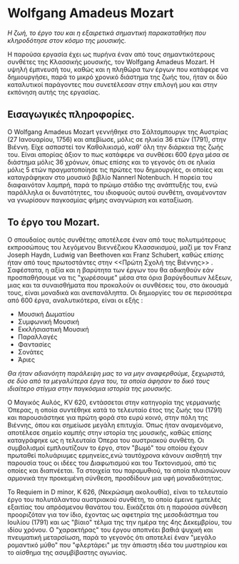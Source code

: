 # Wolfgang Amadeus Mozart


*Η ζωή, το έργο του και η εξαιρετικά σημαντική παρακαταθήκη που κληροδότησε στον κόσμο της μουσικής.* 

Η παρούσα εργασία έχει ως πυρήνα έναν από τους σημαντικότερους συνθέτες της Κλασσικής μουσικής, τον Wolfgang Amadeus Mozart. Η υψηλή έμπνευσή του, καθώς και η πληθώρα των έργων που κατάφερε να δημιουργήσει, παρά το μικρό χρονικό διάστημα της ζωής του, ήταν οι δύο καταλυτικοί παράγοντες που συνετέλεσαν στην επιλογή μου και στην εκπόνηση αυτής της εργασίας. 


## Εισαγωγικές πληροφορίες.

Ο Wolfgang Amadeus Mozart γεννήθηκε στο Σάλτσμπουργκ της Αυστρίας (27 Ιανουαρίου, 1756) και απεβίωσε, μόλις σε ηλικία 36 ετών (1791), στην Βιέννη. Είχε ασπαστεί τον Καθολικισμό, καθ' όλη την διάρκεια της ζωής του. Είναι απορίας άξιον το πως κατάφερε να συνθέσει 600 έργα μέσα σε διάστημα μόλις 36 χρόνων, όπως επίσης και το γεγονός ότι σε ηλικία μόλις 5 ετών πραγματοποίησε τις πρώτες του δημιουργίες, οι οποίες και καταγράφηκαν στο μουσικό βιβλίο Nannerl Notenbuch. Η πορεία του διαφαινόταν λαμπρή, παρά το πρώιμο στάδιο της ανάπτυξής του, ενώ παράλληλα οι δυνατότητες, του ιδιοφυούς αυτού συνθέτη, αναμένονταν να γνωρίσουν παγκοσμίας φήμης αναγνώριση και καταξίωση.   

## Το έργο του Mozart. 

Ο σπουδαίος αυτός συνθέτης αποτέλεσε έναν από τους πολυτιμότερους εκπροσώπους του λεγόμενου Βιεννέζικου Κλασσικισμού, μαζί με τον Franz Joseph Haydn, Ludwig van Beethoven και Franz Schubert, καθώς επίσης ήταν από τους πρωτοστάντες στην <<Πρώτη Σχολή της Βιέννης>> . Σαφέστατα, η αξία και η βαρύτητα των έργων του θα αδικηθούν εάν προσπαθήσουμε να τις "χωρέσουμε" μέσα στα όρια βαρύγδουπων λέξεων, μιας και τα συναισθήματα που προκαλούν οι συνθέσεις του, στο άκουσμά τους, είναι μοναδικά και ανεπανάληπτα. Οι δημιοργίες του σε περισσότερα από 600 έργα, αναλυτικότερα, είναι οι εξής :


- Μουσική Δωματίου
- Συμφωνική Μουσική 
- Εκκλήσιαστική Μουσική 
- Παραλλαγές 
- Φαντασίες 
- Σονάτες 
- Άριες


*Θα ήταν αδιανόητη παράλειψη μας το να μην αναφερθούμε, ξεχωριστά, σε δύο από τα μεγαλύτερα έργα του, τα οποία άφησαν το δικό τους ιδιαίτερο στίγμα στην παγκόσμια ιστορία της μουσικής.*


Ο Μαγικός Αυλός, KV 620, εντάσσεται στην κατηγορία της γερμανικής Όπερας, η οποία συντέθηκε κατά το τελευταίο έτος της ζωής του (1791) και παρουσιάστηκε για πρώτη φορά στο ευρύ κοινό, στην πόλη της Βιέννης, όπου και σημείωσε μεγάλη επιτυχία. Όπως ήταν αναμενόμενο, αποτέλεσε σημείο καμπής στην ιστορία της μουσικής, καθώς επίσης καταγράφηκε ως η τελευταία Όπερα του αυστριακού συνθέτη. Οι συμβολισμοί εμπλουτίζουν το έργο, στον "βωμό" του οποίου έχουν πρωταθεί πολυάριυμες ερμηνείες,ενώ ταυτόχρονα κάνουν αισθητή την παρουσία τους οι ιδέες του Διαφωτισμού και του Τεκτονισμού, από τις οποίες και διαπνέεται. Τα στοιχεία του παραμυθιού, τα οποία πλαισιώνουν αρμονικά την προκειμένη σύνθεση, προσδίδουν μια υφή μοναδικότητας.


Το Requiem in D minor, K 626, (Νεκρώσιμη ακολουθία), είναι το τελευταίο έργο του πολυτάλαντου αυστριακού συνθέτη, το οποίο έμεινε ημιτελές εξαιτίας του απρόσμενου θανάτου του. Εικάζεται ότι η παρούσα σύνθεση προοριζόταν για τον ίδιο, έχοντας ως αφετηρία της μεσοδιάστημα του Ιουλίου (1791) και ως "βίαιο" τέλμα της την ημέρα της 4ης Δεκεμβρίου, του ιδίου χρόνου. Ο "χαρακτήρας" του έργου αποπνέει βαθιά ψυχική και πνευματική μεταρσίωση, παρά το γεγονός ότι αποτελεί έναν "μεγάλο ρομαντικό μύθο" που "φλερτάρει" με την άπιαστη ιδέα του μυστηρίου και το αίσθημα της ασυμβίβαστης αγωνίας. 











